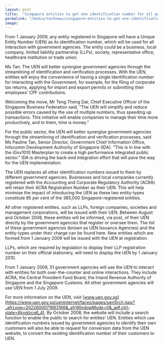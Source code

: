 ```yaml
---
layout: post
title:  "Singapore entities to get one identification number for all government interaction"
permalink: "/media/technews/singapore-entities-to-get-one-identification-number-for-all-government-interaction"
image: 
---
```


From 1 January 2009, any entity registered in Singapore will have a Unique Entity Number (UEN) as its identification number, which will be used for all interaction with government agencies. The entity could be a business, local company, limited liability partnership (LLPs), society, representative office, healthcare institution or trade union.

Ms Tan: The UEN will better synergise government agencies through the streamlining of identification and verification processes.
With the UEN, entities will enjoy the convenience of having a single identification number for interacting with the Government, for example, for the filing of corporate tax returns, applying for import and export permits or submitting their employees’ CPF contributions.

Welcoming the move, Mr Teng Theng Dar, Chief Executive Officer of the Singapore Business Federation said, “The UEN will simplify and reduce possible errors caused by the use of multiple numbers, thus speeding up transactions. This initiative will enable companies to manage their time more productively, and to them, time is money.”

For the public sector, the UEN will better synergise government agencies through the streamlining of identification and verification processes, said Ms Pauline Tan, Senior Director, Government Chief Information Office, Infocomm Development Authority of Singapore (IDA). “This is in line with the iGov1010 Masterplan to create a high performance integrated public sector.” IDA is driving the back-end integration effort that will pave the way for the UEN implementation.

The UEN replaces all other identification numbers issued to them by different government agencies. Businesses and local companies currently registered with the Accounting and Corporate Regulatory Authority (ACRA) will retain their ACRA Registration Number as their UEN. This will help minimise the impact of introducing the UEN as these two entity-types constitute 85 per cent of the 385,000 Singapore-registered entities.

All other registered entities, such as LLPs, foreign companies, societies and management corporations, will be issued with their UEN. Between August and October 2008, these entities will be informed, via post, of their UEN directly by the government agencies that register or oversee them. The list of these government agencies (known as UEN Issuance Agencies) and the entity-types under their charge can be found here. New entities which are formed from 1 January 2009 will be issued with the UEN at registration.

LLPs, which are required by legislation to display their LLP registration number on their official stationery, will need to display the UEN by 1 January 2010.

From 1 January 2009, 51 government agencies will use the UEN to interact with entities for both over-the-counter and online interactions. They include ACRA, the Central Provident Fund Board, the Inland Revenue Authority of Singapore and the Singapore Customs. All other government agencies will use UEN from 1 July 2009.

For more information on the UEN, visit [www.uen.gov.sg](https://www.uen.gov.sg/ueninternet/faces/pages/uenSrch.jspx?_afrLoop=2022600071683166&_afrWindowMode=0&_adf.ctrl-state=6kyglzcq6_4). By October 2008, the website will include a search function to enable the public to search for entities’ UEN. Entities which use identification numbers issued by government agencies to identify their own customers will also be able to request for conversion data from the UEN website, to convert the existing identification number of their customers to UEN.
